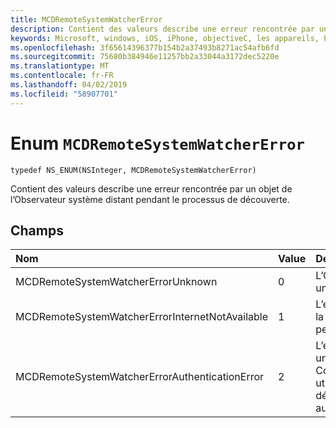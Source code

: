 ```yaml
---
title: MCDRemoteSystemWatcherError
description: Contient des valeurs describe une erreur rencontrée par un objet de l’Observateur système distant pendant le processus de découverte.
keywords: Microsoft, windows, iOS, iPhone, objectiveC, les appareils, Project Rome connectés
ms.openlocfilehash: 3f65614396377b154b2a37493b8271ac54afb6fd
ms.sourcegitcommit: 75680b384946e11257bb2a33044a3172dec5220e
ms.translationtype: MT
ms.contentlocale: fr-FR
ms.lasthandoff: 04/02/2019
ms.locfileid: "58907701"
---
```

# <a name="enum-mcdremotesystemwatchererror"></a>Enum `MCDRemoteSystemWatcherError` 

```
typedef NS_ENUM(NSInteger, MCDRemoteSystemWatcherError)
```  
 Contient des valeurs describe une erreur rencontrée par un objet de l’Observateur système distant pendant le processus de découverte.

## <a name="fields"></a>Champs

| Nom                              | Value | Description                    |
|:----------------------------------|:------|:-------------------------------|
| MCDRemoteSystemWatcherErrorUnknown | 0 | L’Observateur a rencontré une erreur inconnue. |
| MCDRemoteSystemWatcherErrorInternetNotAvailable | 1 | L’erreur s’est produite, car la connexion Internet a été perdue. |
| MCDRemoteSystemWatcherErrorAuthenticationError | 2 | L’erreur s’est produite, car un ConnectedDevicesAccount utilisé pour exécuter la découverte n’a pas pu être authentifié. | 
